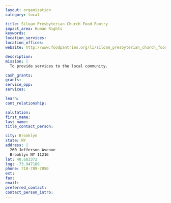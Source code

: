 ```yaml
---
layout: organization
category: local

title: Siloam Presbyterian Church Food Pantry
impact_area: Human Rights
keywords: 
location_services: 
location_offices: 
website: http://www.foodpantries.org/li/siloam_presbyterian_church_food_pantry_11216

description: 
mission: |
  To provide services to the local community.

cash_grants: 
grants: 
service_opp: 
services: 

learn: 
cont_relationship: 

salutation: 
first_name: 
last_name: 
title_contact_person: 

city: Brooklyn
state: NY
address: |
  260 Jefferson Avenue     
  Brooklyn NY 11216
lat: 40.683372
lng: -73.947189
phone: 718-789-7050
ext: 
fax: 
email: 
preferred_contact: 
contact_person_intro: 
---
```


